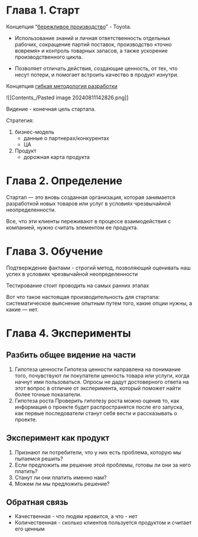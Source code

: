 # Глава 1. Старт

Концепция “[бережливое производство](https://ru.wikipedia.org/wiki/%D0%91%D0%B5%D1%80%D0%B5%D0%B6%D0%BB%D0%B8%D0%B2%D0%BE%D0%B5_%D0%BF%D1%80%D0%BE%D0%B8%D0%B7%D0%B2%D0%BE%D0%B4%D1%81%D1%82%D0%B2%D0%BE)” - Toyota. 

- Использование знаний и личная ответственность отдельных рабочих, сокращение партий поставок, производство «точно вовремя» и контроль товарных запасов, а также ускорение производственного цикла. 

- Позволяет отличать действия, создающие ценность, от тех, что несут потери, и помогает встроить качество в продукт изнутри.

Концепция [гибкая методология разработки](https://ru.wikipedia.org/wiki/%D0%93%D0%B8%D0%B1%D0%BA%D0%B0%D1%8F_%D0%BC%D0%B5%D1%82%D0%BE%D0%B4%D0%BE%D0%BB%D0%BE%D0%B3%D0%B8%D1%8F_%D1%80%D0%B0%D0%B7%D1%80%D0%B0%D0%B1%D0%BE%D1%82%D0%BA%D0%B8)

![[Contents_/Pasted image 20240811142826.png]]

Видение - конечная цель стартапа.

Стратегия:
1. бизнес-модель
	- данные о партнерах/конкурентах
	- ЦА
2. Продукт
	- дорожная карта продукта
# Глава 2. Определение

Стартап — это вновь созданная организация, которая занимается разработкой новых товаров или услуг в условиях чрезвычайной неопределенности.

Все, что эти клиенты переживают в процессе взаимодействия с компанией, нужно считать элементом ее продукта.
# Глава 3. Обучение

Подтверждение фактами - строгий метод, позволяющий оценивать наш успех в условиях чрезвычайной неопределенности

Тестирование стоит проводить на самых ранних этапах

Вот что такое настоящая производительность для стартапа: систематическое выяснение опытным путем того, какие опции нужны, а какие — нет.
# Глава 4. Эксперименты
## Разбить общее видение на части
1. Гипотеза ценности
	Гипотеза ценности направлена на понимание того, почувствуют ли покупатели ценность товара или услуги, когда начнут ими пользоваться. Опросы не дадут достоверного ответа на этот вопрос в отличие от эксперимента, который поможет найти более точные показатели.
2. Гипотеза роста
	Проверить гипотезу роста можно оценив то, как информация о проекте будет распространятся после его запуска, как первые последователи станут себя вести и рассказывать о проекте.
## Эксперимент как продукт
1. Признают ли потребители, что у них есть проблема, которую мы пытаемся решить? 
2. Если предложить им решение этой проблемы, готовы ли они за него платить?
3. Станут ли они платить именно нам?    
4. Можем ли мы предложить решение?
## Обратная связь

- Качественная - что людям нравится, а что - нет
- Количественная - сколько клиентов пользуется продуктом и считает его ценным
